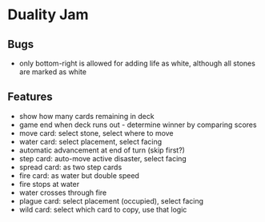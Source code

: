 # Duality Jam

## Bugs

- only bottom-right is allowed for adding life as white, although all stones
  are marked as white

## Features

- show how many cards remaining in deck
- game end when deck runs out
        - determine winner by comparing scores
- move card: select stone, select where to move
- water card: select placement, select facing
- automatic advancement at end of turn (skip first?)
- step card: auto-move active disaster, select facing
- spread card: as two step cards
- fire card: as water but double speed
- fire stops at water
- water crosses through fire
- plague card: select placement (occupied), select facing
- wild card: select which card to copy, use that logic

